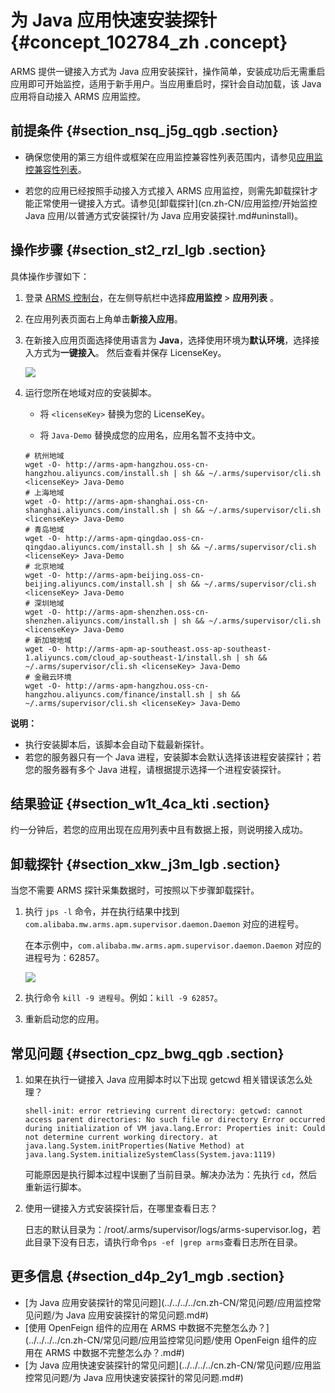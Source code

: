 # 为 Java 应用快速安装探针 {#concept_102784_zh .concept}

ARMS 提供一键接入方式为 Java 应用安装探针，操作简单，安装成功后无需重启应用即可开始监控，适用于新手用户。当应用重启时，探针会自动加载，该 Java 应用将自动接入 ARMS 应用监控。

## 前提条件 {#section_nsq_j5g_qgb .section}

-   确保您使用的第三方组件或框架在应用监控兼容性列表范围内，请参见[应用监控兼容性列表](cn.zh-CN/应用监控/应用监控兼容性列表.md#)。

-   若您的应用已经按照手动接入方式接入 ARMS 应用监控，则需先卸载探针才能正常使用一键接入方式。请参见[卸载探针](cn.zh-CN/应用监控/开始监控 Java 应用/以普通方式安装探针/为 Java 应用安装探针.md#uninstall)。

## 操作步骤 {#section_st2_rzl_lgb .section}

具体操作步骤如下：

1.  登录 [ARMS 控制台](https://arms.console.aliyun.com/#/home)，在左侧导航栏中选择**应用监控** \> **应用列表** 。
2.  在应用列表页面右上角单击**新接入应用**。
3.  在新接入应用页面选择使用语言为 **Java**，选择使用环境为**默认环境**，选择接入方式为**一键接入**。 然后查看并保存 LicenseKey。

    ![](http://static-aliyun-doc.oss-cn-hangzhou.aliyuncs.com/assets/img/152233/156021839544367_zh-CN.png)

4.  运行您所在地域对应的安装脚本。

    -   将 `<licenseKey>` 替换为您的 LicenseKey。

    -   将 `Java-Demo` 替换成您的应用名，应用名暂不支持中文。

    ```
    # 杭州地域
    wget -O- http://arms-apm-hangzhou.oss-cn-hangzhou.aliyuncs.com/install.sh | sh && ~/.arms/supervisor/cli.sh <licenseKey> Java-Demo
    # 上海地域
    wget -O- http://arms-apm-shanghai.oss-cn-shanghai.aliyuncs.com/install.sh | sh && ~/.arms/supervisor/cli.sh <licenseKey> Java-Demo
    # 青岛地域
    wget -O- http://arms-apm-qingdao.oss-cn-qingdao.aliyuncs.com/install.sh | sh && ~/.arms/supervisor/cli.sh <licenseKey> Java-Demo
    # 北京地域
    wget -O- http://arms-apm-beijing.oss-cn-beijing.aliyuncs.com/install.sh | sh && ~/.arms/supervisor/cli.sh <licenseKey> Java-Demo
    # 深圳地域
    wget -O- http://arms-apm-shenzhen.oss-cn-shenzhen.aliyuncs.com/install.sh | sh && ~/.arms/supervisor/cli.sh <licenseKey> Java-Demo
    # 新加坡地域
    wget -O- http://arms-apm-ap-southeast.oss-ap-southeast-1.aliyuncs.com/cloud_ap-southeast-1/install.sh | sh && ~/.arms/supervisor/cli.sh <licenseKey> Java-Demo
    # 金融云环境
    wget -O- http://arms-apm-hangzhou.oss-cn-hangzhou.aliyuncs.com/finance/install.sh | sh && ~/.arms/supervisor/cli.sh <licenseKey> Java-Demo
    ```


**说明：** 

-   执行安装脚本后，该脚本会自动下载最新探针。
-   若您的服务器只有一个 Java 进程，安装脚本会默认选择该进程安装探针；若您的服务器有多个 Java 进程，请根据提示选择一个进程安装探针。

## 结果验证 {#section_w1t_4ca_kti .section}

约一分钟后，若您的应用出现在应用列表中且有数据上报，则说明接入成功。

## 卸载探针 {#section_xkw_j3m_lgb .section}

当您不需要 ARMS 探针采集数据时，可按照以下步骤卸载探针。

1.  执行 `jps -l` 命令，并在执行结果中找到 `com.alibaba.mw.arms.apm.supervisor.daemon.Daemon` 对应的进程号。

    在本示例中，`com.alibaba.mw.arms.apm.supervisor.daemon.Daemon` 对应的进程号为：62857。

    ![](http://static-aliyun-doc.oss-cn-hangzhou.aliyuncs.com/assets/img/152233/156021839543111_zh-CN.png)

2.  执行命令 `kill -9 进程号`。例如：`kill -9 62857`。
3.  重新启动您的应用。

## 常见问题 {#section_cpz_bwg_qgb .section}

1.  如果在执行一键接入 Java 应用脚本时以下出现 getcwd 相关错误该怎么处理？

    ``` {#codeblock_i3b_z7v_5k2}
    shell-init: error retrieving current directory: getcwd: cannot access parent directories: No such file or directory Error occurred during initialization of VM java.lang.Error: Properties init: Could not determine current working directory. at java.lang.System.initProperties(Native Method) at java.lang.System.initializeSystemClass(System.java:1119)
    ```

    可能原因是执行脚本过程中误删了当前目录。解决办法为：先执行 `cd`，然后重新运行脚本。

2.  使用一键接入方式安装探针后，在哪里查看日志？

    日志的默认目录为：/root/.arms/supervisor/logs/arms-supervisor.log，若此目录下没有日志，请执行命令`ps -ef |grep arms`查看日志所在目录。


## 更多信息 {#section_d4p_2y1_mgb .section}

-   [为 Java 应用安装探针的常见问题](../../../../cn.zh-CN/常见问题/应用监控常见问题/为 Java 应用安装探针的常见问题.md#)
-   [使用 OpenFeign 组件的应用在 ARMS 中数据不完整怎么办？](../../../../cn.zh-CN/常见问题/应用监控常见问题/使用 OpenFeign 组件的应用在 ARMS 中数据不完整怎么办？.md#)
-   [为 Java 应用快速安装探针的常见问题](../../../../cn.zh-CN/常见问题/应用监控常见问题/为 Java 应用快速安装探针的常见问题.md#)

